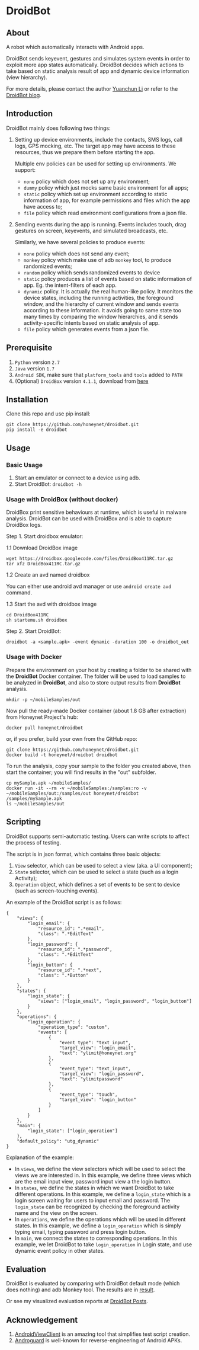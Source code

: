# DroidBot

## About
A robot which automatically interacts with Android apps.

DroidBot sends keyevent, gestures and simulates system events 
in order to exploit more app states automatically.
DroidBot decides which actions to take based on static analysis result of app
and dynamic device information (view hierarchy).

For more details, please contact the author [Yuanchun Li](http://sei.pku.edu.cn/~liyc14/) or refer to the [DroidBot blog](http://honeynet.github.io/droidbot/).

## Introduction
DroidBot mainly does following two things:

1. Setting up device environments, include the contacts, SMS logs, 
call logs, GPS mocking, etc. The target app may have access to these resources, thus we 
prepare them before starting the app.

    Multiple env policies can be used for setting up environments. We support:

    + `none` policy which does not set up any environment;
    + `dummy` policy which just mocks same basic environment for all apps;
    + `static` policy which set up environment according to static information of app,
    for example permissions and files which the app have access to;
    + `file` policy which read environment configurations from a json file.

2. Sending events during the app is running. Events includes touch, drag gestures on screen, 
keyevents, and simulated broadcasts, etc.

    Similarly, we have several policies to produce events:
    
    + `none` policy which does not send any event;
    + `monkey` policy which make use of adb `monkey` tool, to produce randomized events;
    + `random` policy which sends randomized events to device
    + `static` policy produces a list of events based on static information of app. Eg. 
    the intent-filters of each app.
    + `dynamic` policy. It is actually the real human-like policy. It monitors the device 
    states, including the running activities, the foreground window, and the hierarchy of current 
    window and sends events according to these information.
    It avoids going to same state too many times by comparing the window hierarchies, and 
    it sends activity-specific intents based on static analysis of app.
    + `file` policy which generates events from a json file.

## Prerequisite

1. `Python` version `2.7`
2. `Java` version `1.7`
3. `Android SDK`, make sure that `platform_tools` and `tools` added to `PATH`
4. (Optional) `DroidBox` version `4.1.1`,
download from [here](http://droidbox.googlecode.com/files/DroidBox411RC.tar.gz)

## Installation

Clone this repo and use pip install:

```shell
git clone https://github.com/honeynet/droidbot.git
pip install -e droidbot
```

## Usage

### Basic Usage

1. Start an emulator or connect to a device using adb.
2. Start DroidBot:
`droidbot -h`

### Usage with DroidBox (without docker)

DroidBox print sensitive behaviours at runtime, which is useful in malware analysis.
DroidBot can be used with DroidBox and is able to capture DroidBox logs.

Step 1. Start droidbox emulator:

1.1 Download DroidBox image
```
wget https://droidbox.googlecode.com/files/DroidBox411RC.tar.gz
tar xfz DroidBox411RC.tar.gz
```

1.2 Create an avd named droidbox

You can either use android avd manager or use `android create avd` command.

1.3 Start the avd with droidbox image
```
cd DroidBox411RC
sh startemu.sh droidbox
```

Step 2. Start DroidBot:
```
droidbot -a <sample.apk> -event dynamic -duration 100 -o droidbot_out
```

### Usage with Docker

Prepare the environment on your host by creating a folder to be shared with the **DroidBot** Docker container. The folder will be used to load samples to be analyzed in **DroidBot**, and also to store output results from **DroidBot** analysis.
```
mkdir -p ~/mobileSamples/out
```

Now pull the ready-made Docker container (about 1.8 GB after extraction) from Honeynet Project's hub:
```
docker pull honeynet/droidbot
```

or, if you prefer, build your own from the GitHub repo:
```
git clone https://github.com/honeynet/droidbot.git
docker build -t honeynet/droidbot droidbot
```

To run the analysis, copy your sample to the folder you created above, then start the container; you will find results in the "out" subfolder.
```
cp mySample.apk ~/mobileSamples/
docker run -it --rm -v ~/mobileSamples:/samples:ro -v ~/mobileSamples/out:/samples/out honeynet/droidbot /samples/mySample.apk
ls ~/mobileSamples/out
```

## Scripting

DroidBot supports semi-automatic testing.
Users can write scripts to affect the process of testing.

The script is in json format, which contains three basic objects:

1. `View` selector, which can be used to select a view (aka. a UI component);
2. `State` selector, which can be used to select a state (such as a login Activity);
3. `Operation` object, which defines a set of events to be sent to device (such as screen-touching events).

An example of the DroidBot script is as follows:

```
{
    "views": {
        "login_email": {
            "resource_id": ".*email",
            "class": ".*EditText"
        },
        "login_password": {
            "resource_id": ".*password",
            "class": ".*EditText"
        },
        "login_button": {
            "resource_id": ".*next",
            "class": ".*Button"
        }
    },
    "states": {
        "login_state": {
            "views": ["login_email", "login_password", "login_button"]
        }
    },
    "operations": {
        "login_operation": {
            "operation_type": "custom",
            "events": [
                {
                    "event_type": "text_input",
                    "target_view": "login_email",
                    "text": "ylimit@honeynet.org"
                },
                {
                    "event_type": "text_input",
                    "target_view": "login_password",
                    "text": "ylimitpassword"
                },
                {
                    "event_type": "touch",
                    "target_view": "login_button"
                }
            ]
        }
    },
    "main": {
        "login_state": ["login_operation"]
    },
    "default_policy": "utg_dynamic"
}
```
Explanation of the example:

+ In `views`, we define the view selectors which will be used to select the views we are interested in.
In this example, we define three views which are the email input view, password input view a the login button.
+ In `states`, we define the states in which we want DroidBot to take different operations.
In this example, we define a `login_state` which is a login screen waiting for users to input email and password.
The `login_state` can be recognized by checking the foreground activity name and the view on the screen.
+ In `operations`, we define the operations which will be used in different states.
In this example, we define a `login_operation` which is simply typing email, typing password and press login button.
+ In `main`, we connect the states to corresponding operations.
In this example, we let DroidBot to take `login_operation` in Login state, and use dynamic event policy in other states.

## Evaluation

DroidBot is evaluated by comparing with DroidBot default mode (which does nothing)
and adb Monkey tool. The results are in [result](/evaluation_reports/README.md).

Or see my visualized evaluation reports at [DroidBot Posts](http://honeynet.github.io/droidbot/).

## Acknowledgement

1. [AndroidViewClient](https://github.com/dtmilano/AndroidViewClient) 
is an amazing tool that simplifies test script creation.
2. [Androguard](http://code.google.com/p/androguard/)
is well-known for reverse-engineering of Android APKs.
